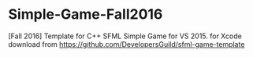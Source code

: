 # Simple-Game-Fall2016
[Fall 2016] Template for C++ SFML Simple Game for VS 2015. for Xcode download from https://github.com/DevelopersGuild/sfml-game-template
